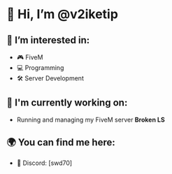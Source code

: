 # 👋 Hi, I’m @v2iketip

## 👀 I’m interested in:
- 🎮 FiveM
- 💻 Programming
- 🛠️ Server Development

## 🚀 I'm currently working on:
- Running and managing my FiveM server **Broken LS**

## 🌍 You can find me here:
- 💬 Discord: [swd70]

